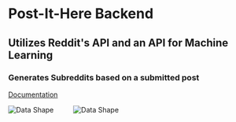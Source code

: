 # Post-It-Here Backend
## Utilizes Reddit's API and an API for Machine Learning
### Generates Subreddits based on a submitted post

<a href="" target="_blank">Documentation</a>

<img src="data-shape1.png"
     alt="Data Shape"
     style="float: left; margin-right: 40px;" />
     
<img src="DataFlowChart.png"
     alt="Data Shape"
     style="float: left; margin-right: 40px;" />
